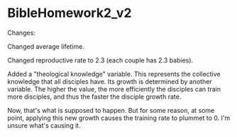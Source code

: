 # BibleHomework2_v2
Changes:

Changed average lifetime.

Changed reproductive rate to 2.3 (each couple has 2.3 babies).

Added a "theological knowledge" variable. This represents the collective knowledge that all disciples have. Its growth is determined by another variable. The higher the value, the more efficiently the disciples can train more disciples, and thus the faster the disciple growth rate.

Now, that's what is supposed to happen. But for some reason, at some point, applying this new growth causes the training rate to plummet to 0. I'm unsure what's causing it.

